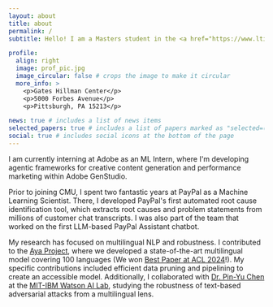 ```yaml
---
layout: about
title: about
permalink: /
subtitle: Hello! I am a Masters student in the <a href="https://www.lti.cs.cmu.edu/">Language Technologies Institute</a> within the <a href="https://www.cs.cmu.edu/">School of Computer Science</a> at <a href="https://www.cmu.edu/">Carnegie Mellon University</a>. I am currently working with <a href="[https://www.lti.cs.cmu.edu/](https://maartensap.com/)">Prof. Maarten Sap</a> on research that examines the robustness of RAG systems when faced with real-world linguistic variations, as well as investigating how LLM agents demonstrate different forms of social intelligence in non-cooperative scenarios.

profile:
  align: right
  image: prof_pic.jpg
  image_circular: false # crops the image to make it circular
  more_info: >
    <p>Gates Hillman Center</p>
    <p>5000 Forbes Avenue</p>
    <p>Pittsburgh, PA 15213</p>

news: true # includes a list of news items
selected_papers: true # includes a list of papers marked as "selected=(true)"
social: true # includes social icons at the bottom of the page
---
```


<!-- Hello! I am a Masters student at Carnegie Mellon University's Language Technologies Institute, where I'll be specialisaing in the areas of Natural Language Processing and Machine Learning. \ -->

I am currently interning at Adobe as an ML Intern, where I'm developing agentic frameworks for creative content generation and performance marketing within Adobe GenStudio.

Prior to joining CMU, I spent two fantastic years at PayPal as a Machine Learning Scientist. There, I developed PayPal's first automated root cause identification tool, which extracts root causes and problem statements from millions of customer chat transcripts. I was also part of the team that worked on the first LLM-based PayPal Assistant chatbot.

My research has focused on multilingual NLP and robustness. I contributed to the [Aya Project](https://cohere.com/research/aya), where we developed a state-of-the-art multilingual model covering 100 languages (We won [Best Paper at ACL 2024](https://arxiv.org/abs/2402.07827)!). My specific contributions included efficient data pruning and pipelining to create an accessible model. Additionally, I collaborated with [Dr. Pin-Yu Chen](https://sites.google.com/site/pinyuchenpage/home) at the [MIT-IBM Watson AI Lab](https://mitibmwatsonailab.mit.edu/), studying the robustness of text-based adversarial attacks from a multilingual lens.



